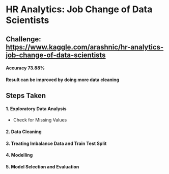 # HR Analytics: Job Change of Data Scientists
## Challenge: https://www.kaggle.com/arashnic/hr-analytics-job-change-of-data-scientists
#### Accuracy 73.88% 
#### Result can be improved by doing more data cleaning 

## Steps Taken
#### 1. Exploratory Data Analysis
* Check for Missing Values


#### 2. Data Cleaning

#### 3. Treating Imbalance Data and Train Test Split

#### 4. Modelling

#### 5. Model Selection and Evaluation
